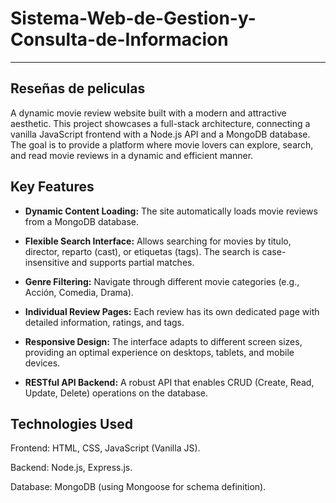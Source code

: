 # Sistema-Web-de-Gestion-y-Consulta-de-Informacion

---

## Reseñas de peliculas
A dynamic movie review website built with a modern and attractive aesthetic. This project showcases a full-stack architecture, connecting a vanilla JavaScript frontend with a Node.js API and a MongoDB database. The goal is to provide a platform where movie lovers can explore, search, and read movie reviews in a dynamic and efficient manner.

## Key Features

* **Dynamic Content Loading:** The site automatically loads movie reviews from a MongoDB database.

* **Flexible Search Interface:** Allows searching for movies by titulo, director, reparto (cast), or etiquetas (tags). The search is case-insensitive and supports partial matches.

* **Genre Filtering:** Navigate through different movie categories (e.g., Acción, Comedia, Drama).

* **Individual Review Pages:** Each review has its own dedicated page with detailed information, ratings, and tags.

* **Responsive Design:** The interface adapts to different screen sizes, providing an optimal experience on desktops, tablets, and mobile devices.

* **RESTful API Backend:** A robust API that enables CRUD (Create, Read, Update, Delete) operations on the database.

## Technologies Used
Frontend: HTML, CSS, JavaScript (Vanilla JS).

Backend: Node.js, Express.js.

Database: MongoDB (using Mongoose for schema definition).
